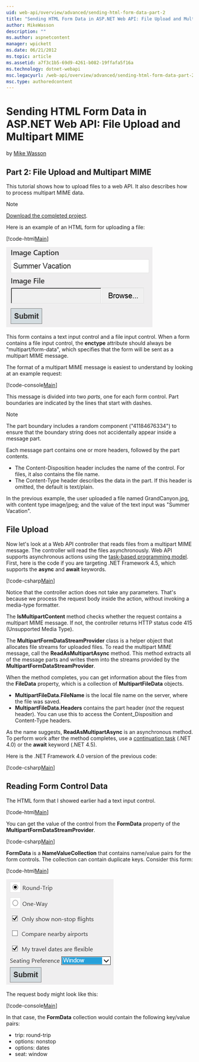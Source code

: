 ```yaml
---
uid: web-api/overview/advanced/sending-html-form-data-part-2
title: "Sending HTML Form Data in ASP.NET Web API: File Upload and Multipart MIME | Microsoft Docs"
author: MikeWasson
description: ""
ms.author: aspnetcontent
manager: wpickett
ms.date: 06/21/2012
ms.topic: article
ms.assetid: a7f3c1b5-69d9-4261-b082-19ffafa5f16a
ms.technology: dotnet-webapi
msc.legacyurl: /web-api/overview/advanced/sending-html-form-data-part-2
msc.type: authoredcontent
---
```

Sending HTML Form Data in ASP.NET Web API: File Upload and Multipart MIME
====================
by [Mike Wasson](https://github.com/MikeWasson)

## Part 2: File Upload and Multipart MIME

This tutorial shows how to upload files to a web API. It also describes how to process multipart MIME data.

> [!NOTE]
> [Download the completed project](https://code.msdn.microsoft.com/ASPNET-Web-API-File-Upload-a8c0fb0d).


Here is an example of an HTML form for uploading a file:

[!code-html[Main](sending-html-form-data-part-2/samples/sample1.html)]

![](sending-html-form-data-part-2/_static/image1.png)

This form contains a text input control and a file input control. When a form contains a file input control, the **enctype** attribute should always be &quot;multipart/form-data&quot;, which specifies that the form will be sent as a multipart MIME message.

The format of a multipart MIME message is easiest to understand by looking at an example request:

[!code-console[Main](sending-html-form-data-part-2/samples/sample2.cmd)]

This message is divided into two *parts*, one for each form control. Part boundaries are indicated by the lines that start with dashes.

> [!NOTE]
> The part boundary includes a random component (&quot;41184676334&quot;) to ensure that the boundary string does not accidentally appear inside a message part.


Each message part contains one or more headers, followed by the part contents.

- The Content-Disposition header includes the name of the control. For files, it also contains the file name.
- The Content-Type header describes the data in the part. If this header is omitted, the default is text/plain.

In the previous example, the user uploaded a file named GrandCanyon.jpg, with content type image/jpeg; and the value of the text input was &quot;Summer Vacation&quot;.

## File Upload

Now let's look at a Web API controller that reads files from a multipart MIME message. The controller will read the files asynchronously. Web API supports asynchronous actions using the [task-based programming model](https://msdn.microsoft.com/library/dd460693.aspx). First, here is the code if you are targeting .NET Framework 4.5, which supports the **async** and **await** keywords.

[!code-csharp[Main](sending-html-form-data-part-2/samples/sample3.cs)]

Notice that the controller action does not take any parameters. That's because we process the request body inside the action, without invoking a media-type formatter.

The **IsMultipartContent** method checks whether the request contains a multipart MIME message. If not, the controller returns HTTP status code 415 (Unsupported Media Type).

The **MultipartFormDataStreamProvider** class is a helper object that allocates file streams for uploaded files. To read the multipart MIME message, call the **ReadAsMultipartAsync** method. This method extracts all of the message parts and writes them into the streams provided by the **MultipartFormDataStreamProvider**.

When the method completes, you can get information about the files from the **FileData** property, which is a collection of **MultipartFileData** objects.

- **MultipartFileData.FileName** is the local file name on the server, where the file was saved.
- **MultipartFileData.Headers** contains the part header (*not* the request header). You can use this to access the Content\_Disposition and Content-Type headers.

As the name suggests, **ReadAsMultipartAsync** is an asynchronous method. To perform work after the method completes, use a [continuation task](https://msdn.microsoft.com/library/ee372288.aspx) (.NET 4.0) or the **await** keyword (.NET 4.5).

Here is the .NET Framework 4.0 version of the previous code:

[!code-csharp[Main](sending-html-form-data-part-2/samples/sample4.cs)]

## Reading Form Control Data

The HTML form that I showed earlier had a text input control.

[!code-html[Main](sending-html-form-data-part-2/samples/sample5.html)]

You can get the value of the control from the **FormData** property of the **MultipartFormDataStreamProvider**.

[!code-csharp[Main](sending-html-form-data-part-2/samples/sample6.cs?highlight=15)]

**FormData** is a **NameValueCollection** that contains name/value pairs for the form controls. The collection can contain duplicate keys. Consider this form:

[!code-html[Main](sending-html-form-data-part-2/samples/sample7.html)]

![](sending-html-form-data-part-2/_static/image2.png)

The request body might look like this:

[!code-console[Main](sending-html-form-data-part-2/samples/sample8.cmd)]

In that case, the **FormData** collection would contain the following key/value pairs:

- trip: round-trip
- options: nonstop
- options: dates
- seat: window
